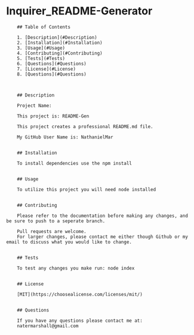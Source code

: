  # Inquirer_README-Generator
        ## Table of Contents
        
        1. [Description](#Description)
        2. [Installation](#Installation)
        3. [Usage](#Usage)
        4. [Contributing](#Contributing)
        5. [Tests](#Tests)
        6. [Questions](#Questions)
        7. [License](#License)
        8. [Questions](#Questions)
        
        
        
        ## Description  
        
        Project Name: 
        
        This project is: README-Gen
        
        This project creates a professional README.md file.
        
        My GitHub User Name is: NathanielMar
        
     
        ## Installation
        
        To install dependencies use the npm install
        
       
        ## Usage
        
        To utilize this project you will need node installed
        
       
        ## Contributing
        
        Please refer to the documentation before making any changes, and be sure to push to a seperate branch.
        
        Pull requests are welcome. 
        For larger changes, please contact me either though Github or my email to discuss what you would like to change.
        

        ## Tests

        To test any changes you make run: node index


        ## License
        
        [MIT](https://choosealicense.com/licenses/mit/)
        
      
        ## Questions

        If you have any questions please contact me at:
        natermarshall@gmail.com 
